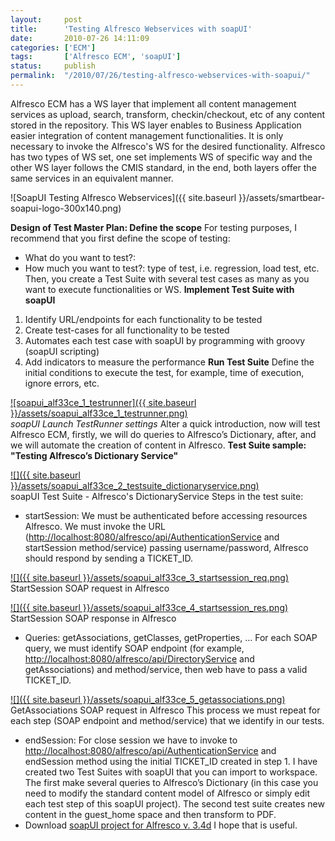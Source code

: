 ```yaml
---
layout:     post
title:      'Testing Alfresco Webservices with soapUI'
date:       2010-07-26 14:11:09
categories: ['ECM']
tags:       ['Alfresco ECM', 'soapUI']
status:     publish 
permalink:  "/2010/07/26/testing-alfresco-webservices-with-soapui/"
---
```

Alfresco ECM has a WS layer that implement all content management services as upload, search, transform, checkin/checkout, etc of any content stored in the repository.
This WS layer enables to Business Application easier integration of content management functionalities. It is only necessary to invoke the Alfresco's WS for the desired functionality. Alfresco has two types of WS set, one set implements WS of specific way and the other WS layer follows the CMIS standard, in the end, both layers offer the same services in an equivalent manner.  

![SoapUI Testing Alfresco Webservices]({{ site.baseurl }}/assets/smartbear-soapui-logo-300x140.png)

<!-- more -->

 **Design of Test Master Plan: Define the scope**
For testing purposes, I recommend that you first define the scope of testing:
  * What do you want to test?:
  * How much you want to test?: type of test, i.e. regression, load test, etc.
Then, you create a Test Suite with several test cases as many as you want to execute functionalities or WS.
 **Implement Test Suite with soapUI**
  1. Identify URL/endpoints for each functionality to be tested
  2. Create test-cases for all functionality to be tested
  3. Automates each test case with soapUI by programming with groovy (soapUI scripting)
  4. Add indicators to measure the performance
 **Run Test Suite**
Define the initial conditions to execute the test, for example, time of execution, ignore errors, etc.

[![soapui_alf33ce_1_testrunner]({{ site.baseurl }}/assets/soapui_alf33ce_1_testrunner.png)](http://holisticsecurity.wordpress.com/2010/07/26/testing-alfresco-webservices-with-soapui/soapui_alf33ce_1_testrunner/)  
 _soapUI Launch TestRunner settings_
Alter a quick introduction, now will test Alfresco ECM, firstly, we will do queries to Alfresco’s Dictionary, after, and we will automate the creation of content in Alfresco.
 **Test Suite sample: "Testing Alfresco’s Dictionary Service"**

[![]({{ site.baseurl }}/assets/soapui_alf33ce_2_testsuite_dictionaryservice.png)](http://holisticsecurity.files.wordpress.com/2010/07/soapui_alf33ce_2_testsuite_dictionaryservice.png)  
soapUI Test Suite - Alfresco's DictionaryService
Steps in the test suite:
  * startSession:
We must be authenticated before accessing resources Alfresco. We must invoke the URL (<http://localhost:8080/alfresco/api/AuthenticationService> and startSession method/service) passing username/password, Alfresco should respond by sending a TICKET_ID.

[![]({{ site.baseurl }}/assets/soapui_alf33ce_3_startsession_req.png)](http://holisticsecurity.files.wordpress.com/2010/07/soapui_alf33ce_3_startsession_req.png)  
StartSession SOAP request in Alfresco

[![]({{ site.baseurl }}/assets/soapui_alf33ce_4_startsession_res.png)](http://holisticsecurity.files.wordpress.com/2010/07/soapui_alf33ce_4_startsession_res.png)  
StartSession SOAP response in Alfresco
  * Queries: getAssociations, getClasses, getProperties, …
For each SOAP query, we must identify SOAP endpoint (for example, <http://localhost:8080/alfresco/api/DirectoryService> and getAssociations) and method/service, then web have to pass a valid TICKET_ID.

[![]({{ site.baseurl }}/assets/soapui_alf33ce_5_getassociations.png)](http://holisticsecurity.files.wordpress.com/2010/07/soapui_alf33ce_5_getassociations.png)  
GetAssociations SOAP request in Alfresco
This process we must repeat for each step (SOAP endpoint and method/service) that we identify in our tests.
  * endSession:
For close session we have to invoke to <http://localhost:8080/alfresco/api/AuthenticationService> and endSession method using the initial TICKET_ID created in step 1.
I have created two Test Suites with soapUI that you can import to workspace.
The first make several queries to Alfresco’s Dictionary (in this case you need to modify the standard content model of Alfresco or simply edit each test step of this soapUI project). The second test suite creates new content in the guest_home space and then transform to PDF.
  * Download [soapUI project for Alfresco v. 3.4d](https://dl.dropboxusercontent.com/u/2961879/blog20111203_alf34_ws_rest_testing/alf34dce_ws_rest_soapui_prj.zip)
I hope that is useful.
